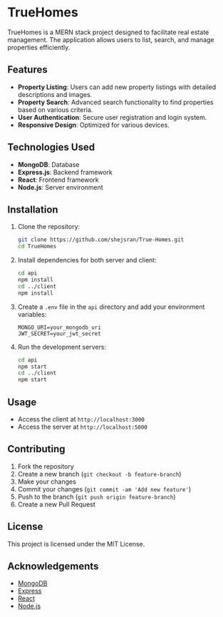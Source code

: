# TrueHomes

TrueHomes is a MERN stack project designed to facilitate real estate management. The application allows users to list, search, and manage properties efficiently.

## Features

- **Property Listing**: Users can add new property listings with detailed descriptions and images.
- **Property Search**: Advanced search functionality to find properties based on various criteria.
- **User Authentication**: Secure user registration and login system.
- **Responsive Design**: Optimized for various devices.

## Technologies Used

- **MongoDB**: Database
- **Express.js**: Backend framework
- **React**: Frontend framework
- **Node.js**: Server environment

## Installation

1. Clone the repository:
    ```bash
    git clone https://github.com/shejsran/True-Homes.git
    cd TrueHomes
    ```

2. Install dependencies for both server and client:
    ```bash
    cd api
    npm install
    cd ../client
    npm install
    ```

3. Create a `.env` file in the `api` directory and add your environment variables:
    ```env
    MONGO_URI=your_mongodb_uri
    JWT_SECRET=your_jwt_secret
    ```

4. Run the development servers:
    ```bash
    cd api
    npm start
    cd ../client
    npm start
    ```

## Usage

- Access the client at `http://localhost:3000`
- Access the server at `http://localhost:5000`

## Contributing

1. Fork the repository
2. Create a new branch (`git checkout -b feature-branch`)
3. Make your changes
4. Commit your changes (`git commit -am 'Add new feature'`)
5. Push to the branch (`git push origin feature-branch`)
6. Create a new Pull Request

## License

This project is licensed under the MIT License.

## Acknowledgements

- [MongoDB](https://www.mongodb.com/)
- [Express](https://expressjs.com/)
- [React](https://reactjs.org/)
- [Node.js](https://nodejs.org/)
